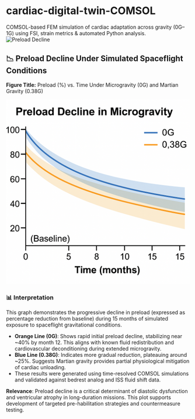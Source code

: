 # cardiac-digital-twin-COMSOL
COMSOL-based FEM simulation of cardiac adaptation across gravity (0G–1G) using FSI, strain metrics &amp; automated Python analysis.
![Preload Decline](./preload_decline_microgravity.png)
## 📉 Preload Decline Under Simulated Spaceflight Conditions

**Figure Title:** Preload (%) vs. Time Under Microgravity (0G) and Martian Gravity (0.38G)

![Preload Decline](./2cb2e05f-4c1b-47bc-8b58-15d10845a186.png)

### 📊 Interpretation

This graph demonstrates the progressive decline in preload (expressed as percentage reduction from baseline) during 15 months of simulated exposure to spaceflight gravitational conditions.

- **Orange Line (0G)**: Shows rapid initial preload decline, stabilizing near ~40% by month 12. This aligns with known fluid redistribution and cardiovascular deconditioning during extended microgravity.
- **Blue Line (0.38G)**: Indicates more gradual reduction, plateauing around ~25%. Suggests Martian gravity provides partial physiological mitigation of cardiac unloading.
- These results were generated using time-resolved COMSOL simulations and validated against bedrest analog and ISS fluid shift data.

**Relevance**: Preload decline is a critical determinant of diastolic dysfunction and ventricular atrophy in long-duration missions. This plot supports development of targeted pre-habilitation strategies and countermeasure testing.
